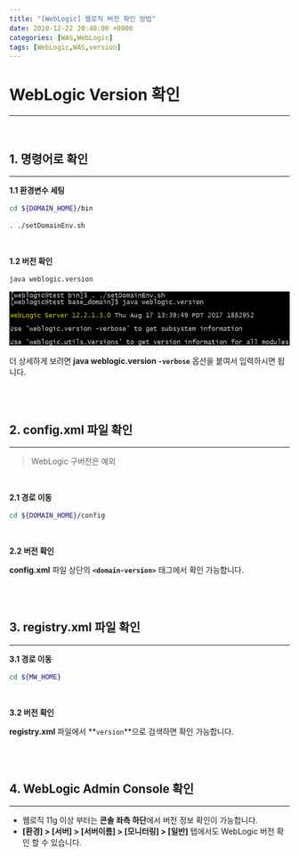 ```yaml
---
title: "[WebLogic] 웹로직 버전 확인 방법"
date: 2020-12-22 20:40:00 +0900
categories: [WAS,WebLogic]
tags: [WebLogic,WAS,version]
---
```




# **WebLogic Version 확인**

---

<br/>

## **1. 명령어로 확인**

---

**1.1 환경변수 세팅**

```sh
cd ${DOMAIN_HOME}/bin
```

```sh
. ./setDomainEnv.sh
```

<br/>

**1.2 버전 확인**

```sh
java weblogic.version
```

![image-20201222205250902](/assets/img/posts/config_xml.png)

더 상세하게 보려면 **java weblogic.version `-verbose`** 옵션을 붙여서 입력하시면 됩니다.

<br/>

<br/>

## **2. config.xml 파일 확인**

---

> WebLogic 구버전은 예외

<br/>

**2.1 경로 이동**

```sh
cd ${DOMAIN_HOME}/config
```

<br/>

**2.2 버전 확인**

**config.xml** 파일 상단의 **`<domain-version>`** 태그에서 확인 가능합니다.

<br/>

<br/>

## **3. registry.xml 파일 확인**

---

**3.1 경로 이동**

```sh
cd ${MW_HOME}
```

<br/>

**3.2 버전 확인**

**registry.xml** 파일에서 **`version`**으로 검색하면 확인 가능합니다.

<br/>

<br/>

## **4. WebLogic Admin Console 확인**

---

- 웹로직 11g 이상 부터는 **콘솔 좌측 하단**에서 버전 정보 확인이 가능합니다.
- **[환경] > [서버] > [서버이름] > [모니터링] > [일반]**  탭에서도 WebLogic 버전 확인 할 수 있습니다.

<br/>